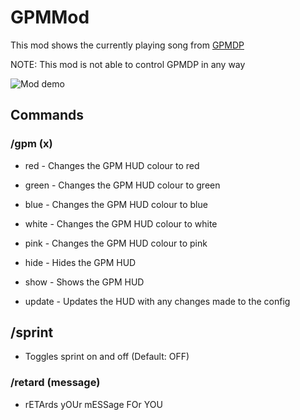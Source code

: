# GPMMod
This mod shows the currently playing song from [GPMDP](https://www.googleplaymusicdesktopplayer.com)

NOTE: This mod is not able to control GPMDP in any way

![Mod demo](https://i.imgur.com/446POGL.png)


## Commands

### /gpm (x)
- red - Changes the GPM HUD colour to red
- green - Changes the GPM HUD colour to green
- blue - Changes the GPM HUD colour to blue
- white - Changes the GPM HUD colour to white
- pink - Changes the GPM HUD colour to pink
  
- hide - Hides the GPM HUD
- show - Shows the GPM HUD

- update - Updates the HUD with any changes made to the config

## /sprint
 - Toggles sprint on and off (Default: OFF)

### /retard (message)
 - rETArds yOUr mESSage FOr YOU 
 
